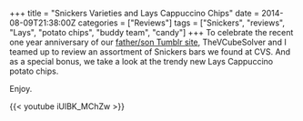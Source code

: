 +++
title = "Snickers Varieties and Lays Cappuccino Chips"
date = 2014-08-09T21:38:00Z
categories = ["Reviews"]
tags = ["Snickers", "reviews", "Lays", "potato chips", "buddy team", "candy"]
+++
To celebrate the recent one year anniversary of our [father/son Tumblr site](http://buddyteam.tumblr.com/), TheVCubeSolver and I teamed up to review an assortment of Snickers bars we found at CVS. And as a special bonus, we take a look at the trendy new Lays Cappuccino potato chips. 

Enjoy.

{{< youtube iUlBK_MChZw >}}